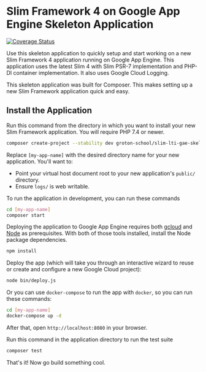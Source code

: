 # Slim Framework 4 on Google App Engine Skeleton Application

[![Coverage Status](https://coveralls.io/repos/github/groton-school/slim-lti-gae-skeleton/badge.svg?branch=master)](https://coveralls.io/github/groton-school/slim-lti-gae-skeleton?branch=master)

Use this skeleton application to quickly setup and start working on a new Slim Framework 4 application running on Google App Engine. This application uses the latest Slim 4 with Slim PSR-7 implementation and PHP-DI container implementation. It also uses Google Cloud Logging.

This skeleton application was built for Composer. This makes setting up a new Slim Framework application quick and easy.

## Install the Application

Run this command from the directory in which you want to install your new Slim Framework application. You will require PHP 7.4 or newer.

```bash
composer create-project --stability dev groton-school/slim-lti-gae-skeleton [my-app-name]
```

Replace `[my-app-name]` with the desired directory name for your new application. You'll want to:

- Point your virtual host document root to your new application's `public/` directory.
- Ensure `logs/` is web writable.

To run the application in development, you can run these commands

```bash
cd [my-app-name]
composer start
```

Deploying the application to Google App Engine requires both [gcloud](https://cloud.google.com/sdk/docs/install) and [Node](https://nodejs.org) as prerequisites. With both of those tools installed, install the Node package dependencies.

```bash
npm install
```

Deploy the app (which will take you through an interactive wizard to reuse or create and configure a new Google Cloud project):

```bash
node bin/deploy.js
```

Or you can use `docker-compose` to run the app with `docker`, so you can run these commands:

```bash
cd [my-app-name]
docker-compose up -d
```

After that, open `http://localhost:8080` in your browser.

Run this command in the application directory to run the test suite

```bash
composer test
```

That's it! Now go build something cool.
